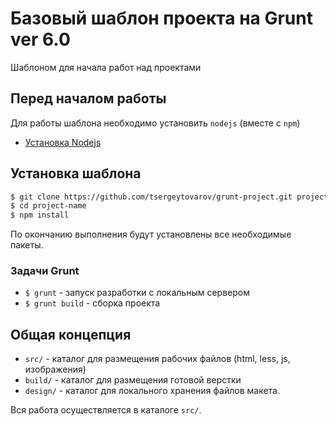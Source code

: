 # Базовый шаблон проекта на Grunt ver 6.0

Шаблоном для начала работ над проектами

## Перед началом работы

Для работы шаблона необходимо установить `nodejs` (вместе с `npm`)

- [Установка Nodejs](https://github.com/joyent/node/wiki/Installing-Node.js-via-package-manager "Installing Node.js via package manager")

## Установка шаблона

``` sh
$ git clone https://github.com/tsergeytovarov/grunt-project.git project-name
$ cd project-name
$ npm install
```

По окончанию выполнения будут установлены все необходимые пакеты.


### Задачи Grunt

 - `$ grunt` - запуск разработки с локальным сервером
 - `$ grunt build` - сборка проекта


## Общая концепция

- `src/` - каталог для размещения рабочих файлов (html, less, js, изображения)
- `build/` - каталог для размещения готовой верстки
- `design/` - каталог для локального хранения файлов макета.

Вся работа осуществляется в каталоге `src/`.
